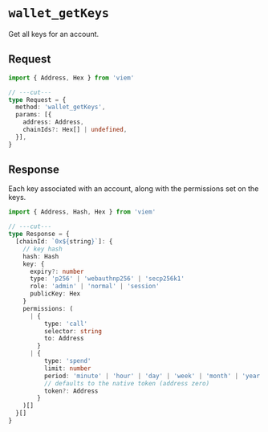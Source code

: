 # `wallet_getKeys`

Get all keys for an account.

## Request

```ts twoslash
import { Address, Hex } from 'viem'

// ---cut---
type Request = {
  method: 'wallet_getKeys',
  params: [{
    address: Address,
    chainIds?: Hex[] | undefined,
  }],
}
```

## Response

Each key associated with an account, along with the permissions set on the keys.

```ts twoslash
import { Address, Hash, Hex } from 'viem'

// ---cut---
type Response = {
  [chainId: `0x${string}`]: {
    // key hash
    hash: Hash
    key: {
      expiry?: number
      type: 'p256' | 'webauthnp256' | 'secp256k1'
      role: 'admin' | 'normal' | 'session'
      publicKey: Hex
    }
    permissions: (
      | {
          type: 'call'
          selector: string
          to: Address
        }
      | {
          type: 'spend'
          limit: number
          period: 'minute' | 'hour' | 'day' | 'week' | 'month' | 'year'
          // defaults to the native token (address zero)
          token?: Address
        }
    )[]
  }[]
}
```
